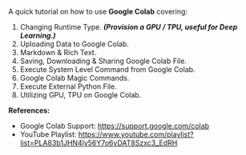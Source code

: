 A quick tutorial on how to use **Google Colab** covering:
1. Changing Runtime Type. ***(Provision a GPU / TPU, useful for Deep Learning.)***
2. Uploading Data to Google Colab.
3. Markdown & Rich Text.
4. Saving, Downloading & Sharing Google Colab File.
5. Execute System Level Command from Google Colab.
6. Google Colab Magic Commands.
7. Execute External Python File.
8. Utilizing GPU, TPU on Google Colab.

**References:**
- Google Colab Support: https://support.google.com/colab
- YouTube Playlist: https://www.youtube.com/playlist?list=PLA83b1JHN4ly56Y7o6vDAT8Szxc3_EdRH
